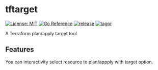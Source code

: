 # tftarget
[![License: MIT](https://img.shields.io/badge/License-MIT-yellow.svg)](https://opensource.org/licenses/MIT)
[![Go Reference](https://pkg.go.dev/badge/github.com/orangekame3/tftarget.svg)](https://pkg.go.dev/github.com/orangekame3/tftarget)
[![release](https://github.com/orangekame3/tftarget/actions/workflows/release.yml/badge.svg)](https://github.com/orangekame3/tftarget/actions/workflows/release.yml)
[![tagpr](https://github.com/orangekame3/tftarget/actions/workflows/tagpr.yml/badge.svg)](https://github.com/orangekame3/tftarget/actions/workflows/tagpr.yml)

A Terraform plan/apply target tool

## Features
You can interactivity select resource to plan/appply with target option. 

